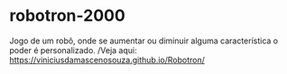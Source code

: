# robotron-2000
Jogo de um robô, onde se aumentar ou diminuir alguma característica o poder é personalizado.
/Veja aqui: https://viniciusdamascenosouza.github.io/Robotron/
